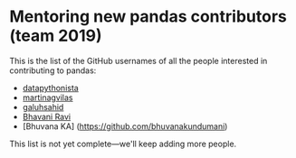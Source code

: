 # Mentoring new pandas contributors (team 2019)

This is the list of the GitHub usernames of all the people interested in contributing to pandas:

- [datapythonista](https://github.com/datapythonista/)
- [martinagvilas](https://github.com/martinagvilas)
- [galuhsahid](https://github.com/galuhsahid)
- [Bhavani Ravi](https://github.com/bhavaniravi)
- [Bhuvana KA] (https://github.com/bhuvanakundumani)


This list is not yet complete—we'll keep adding more people.
